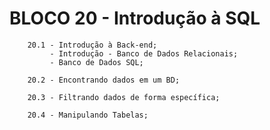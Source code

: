 # BLOCO 20 - Introdução à SQL
        20.1 - Introdução à Back-end;
             - Introdução - Banco de Dados Relacionais;
             - Banco de Dados SQL;
             
        20.2 - Encontrando dados em um BD;
        
        20.3 - Filtrando dados de forma específica;   
         
        20.4 - Manipulando Tabelas;    
